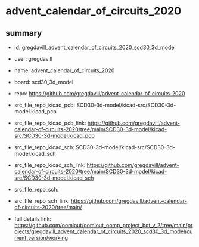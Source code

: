 # advent_calendar_of_circuits_2020
 
## summary 
* id: gregdavill_advent_calendar_of_circuits_2020_scd30_3d_model
* user: gregdavill
* name: advent_calendar_of_circuits_2020
* board: scd30_3d_model
* repo: https://github.com/gregdavill/advent-calendar-of-circuits-2020
* src_file_repo_kicad_pcb: SCD30-3d-model/kicad-src/SCD30-3d-model.kicad_pcb
* src_file_repo_kicad_pcb_link: https://github.com/gregdavill/advent-calendar-of-circuits-2020/tree/main/SCD30-3d-model/kicad-src/SCD30-3d-model.kicad_pcb
* src_file_repo_kicad_sch: SCD30-3d-model/kicad-src/SCD30-3d-model.kicad_sch
* src_file_repo_kicad_sch_link: https://github.com/gregdavill/advent-calendar-of-circuits-2020/tree/main/SCD30-3d-model/kicad-src/SCD30-3d-model.kicad_sch

* src_file_repo_sch: 
* src_file_repo_sch_link: https://github.com/gregdavill/advent-calendar-of-circuits-2020/tree/main/
* full details link: https://github.com/oomlout/oomlout_oomp_project_bot_v_2/tree/main/projects/gregdavill_advent_calendar_of_circuits_2020_scd30_3d_model/current_version/working  






